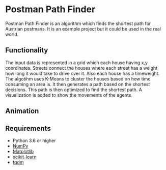 # Postman Path Finder
 Postman Path Finder is an algorithm which finds the shortest path for Austrian postmans. It is an example project but it could be used in the real world.


## Functionality
 The input data is represented in a grid which each house having x,y coordinates. Streets connect the houses where each street has a weight how long it would take to drive over it. Also each house has a timeweight.
 The algotihm uses K-Means to cluster the houses based on how time consuming an area is. It then generates a path based on the shortest decisions. This path is then optimized to find the shortest path. A visualization is added to show the movements of the agents.

## Animation



## Requirements

- Python 3.6 or higher
- [NumPy](https://numpy.org/)
- [Matplotlib](https://matplotlib.org/)
- [scikit-learn](https://scikit-learn.org/)
- [tqdm](https://tqdm.github.io/)